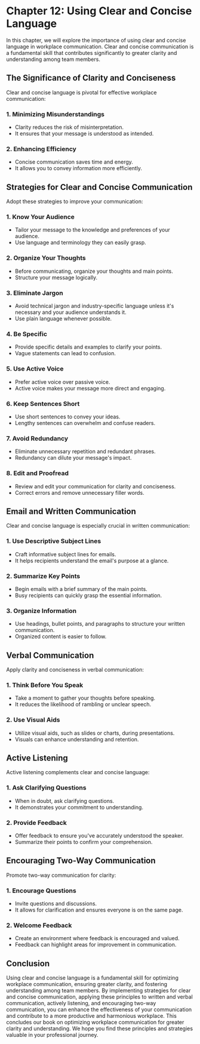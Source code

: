 Chapter 12: Using Clear and Concise Language
============================================

In this chapter, we will explore the importance of using clear and concise language in workplace communication. Clear and concise communication is a fundamental skill that contributes significantly to greater clarity and understanding among team members.

The Significance of Clarity and Conciseness
-------------------------------------------

Clear and concise language is pivotal for effective workplace communication:

### **1. Minimizing Misunderstandings**

* Clarity reduces the risk of misinterpretation.
* It ensures that your message is understood as intended.

### **2. Enhancing Efficiency**

* Concise communication saves time and energy.
* It allows you to convey information more efficiently.

Strategies for Clear and Concise Communication
----------------------------------------------

Adopt these strategies to improve your communication:

### **1. Know Your Audience**

* Tailor your message to the knowledge and preferences of your audience.
* Use language and terminology they can easily grasp.

### **2. Organize Your Thoughts**

* Before communicating, organize your thoughts and main points.
* Structure your message logically.

### **3. Eliminate Jargon**

* Avoid technical jargon and industry-specific language unless it's necessary and your audience understands it.
* Use plain language whenever possible.

### **4. Be Specific**

* Provide specific details and examples to clarify your points.
* Vague statements can lead to confusion.

### **5. Use Active Voice**

* Prefer active voice over passive voice.
* Active voice makes your message more direct and engaging.

### **6. Keep Sentences Short**

* Use short sentences to convey your ideas.
* Lengthy sentences can overwhelm and confuse readers.

### **7. Avoid Redundancy**

* Eliminate unnecessary repetition and redundant phrases.
* Redundancy can dilute your message's impact.

### **8. Edit and Proofread**

* Review and edit your communication for clarity and conciseness.
* Correct errors and remove unnecessary filler words.

Email and Written Communication
-------------------------------

Clear and concise language is especially crucial in written communication:

### **1. Use Descriptive Subject Lines**

* Craft informative subject lines for emails.
* It helps recipients understand the email's purpose at a glance.

### **2. Summarize Key Points**

* Begin emails with a brief summary of the main points.
* Busy recipients can quickly grasp the essential information.

### **3. Organize Information**

* Use headings, bullet points, and paragraphs to structure your written communication.
* Organized content is easier to follow.

Verbal Communication
--------------------

Apply clarity and conciseness in verbal communication:

### **1. Think Before You Speak**

* Take a moment to gather your thoughts before speaking.
* It reduces the likelihood of rambling or unclear speech.

### **2. Use Visual Aids**

* Utilize visual aids, such as slides or charts, during presentations.
* Visuals can enhance understanding and retention.

Active Listening
----------------

Active listening complements clear and concise language:

### **1. Ask Clarifying Questions**

* When in doubt, ask clarifying questions.
* It demonstrates your commitment to understanding.

### **2. Provide Feedback**

* Offer feedback to ensure you've accurately understood the speaker.
* Summarize their points to confirm your comprehension.

Encouraging Two-Way Communication
---------------------------------

Promote two-way communication for clarity:

### **1. Encourage Questions**

* Invite questions and discussions.
* It allows for clarification and ensures everyone is on the same page.

### **2. Welcome Feedback**

* Create an environment where feedback is encouraged and valued.
* Feedback can highlight areas for improvement in communication.

Conclusion
----------

Using clear and concise language is a fundamental skill for optimizing workplace communication, ensuring greater clarity, and fostering understanding among team members. By implementing strategies for clear and concise communication, applying these principles to written and verbal communication, actively listening, and encouraging two-way communication, you can enhance the effectiveness of your communication and contribute to a more productive and harmonious workplace. This concludes our book on optimizing workplace communication for greater clarity and understanding. We hope you find these principles and strategies valuable in your professional journey.
